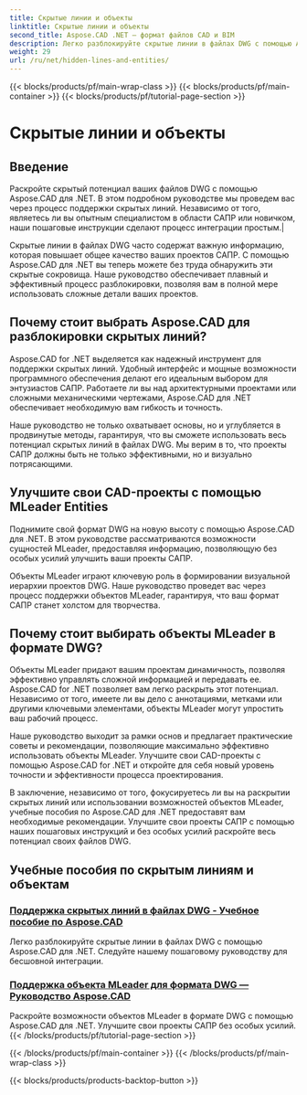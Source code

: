 ```yaml
---
title: Скрытые линии и объекты
linktitle: Скрытые линии и объекты
second_title: Aspose.CAD .NET — формат файлов CAD и BIM
description: Легко разблокируйте скрытые линии в файлах DWG с помощью Aspose.CAD для .NET. Улучшите свои проекты САПР с помощью нашего пошагового руководства.
weight: 29
url: /ru/net/hidden-lines-and-entities/
---
```


{{< blocks/products/pf/main-wrap-class >}}
{{< blocks/products/pf/main-container >}}
{{< blocks/products/pf/tutorial-page-section >}}

# Скрытые линии и объекты



## Введение

 Раскройте скрытый потенциал ваших файлов DWG с помощью Aspose.CAD для .NET. В этом подробном руководстве мы проведем вас через процесс поддержки скрытых линий. Независимо от того, являетесь ли вы опытным специалистом в области САПР или новичком, наши пошаговые инструкции сделают процесс интеграции простым.|

Скрытые линии в файлах DWG часто содержат важную информацию, которая повышает общее качество ваших проектов САПР. С помощью Aspose.CAD для .NET вы теперь можете без труда обнаружить эти скрытые сокровища. Наше руководство обеспечивает плавный и эффективный процесс разблокировки, позволяя вам в полной мере использовать сложные детали ваших проектов.

## Почему стоит выбрать Aspose.CAD для разблокировки скрытых линий?

Aspose.CAD for .NET выделяется как надежный инструмент для поддержки скрытых линий. Удобный интерфейс и мощные возможности программного обеспечения делают его идеальным выбором для энтузиастов САПР. Работаете ли вы над архитектурными проектами или сложными механическими чертежами, Aspose.CAD для .NET обеспечивает необходимую вам гибкость и точность.

Наше руководство не только охватывает основы, но и углубляется в продвинутые методы, гарантируя, что вы сможете использовать весь потенциал скрытых линий в файлах DWG. Мы верим в то, что проекты САПР должны быть не только эффективными, но и визуально потрясающими.

## Улучшите свои CAD-проекты с помощью MLeader Entities
Поднимите свой формат DWG на новую высоту с помощью Aspose.CAD для .NET. В этом руководстве рассматриваются возможности сущностей MLeader, предоставляя информацию, позволяющую без особых усилий улучшить ваши проекты САПР.


Объекты MLeader играют ключевую роль в формировании визуальной иерархии проектов DWG. Наше руководство проведет вас через процесс поддержки объектов MLeader, гарантируя, что ваш формат САПР станет холстом для творчества.

## Почему стоит выбирать объекты MLeader в формате DWG?

Объекты MLeader придают вашим проектам динамичность, позволяя эффективно управлять сложной информацией и передавать ее. Aspose.CAD for .NET позволяет вам легко раскрыть этот потенциал. Независимо от того, имеете ли вы дело с аннотациями, метками или другими ключевыми элементами, объекты MLeader могут упростить ваш рабочий процесс.

Наше руководство выходит за рамки основ и предлагает практические советы и рекомендации, позволяющие максимально эффективно использовать объекты MLeader. Улучшите свои CAD-проекты с помощью Aspose.CAD for .NET и откройте для себя новый уровень точности и эффективности процесса проектирования.

В заключение, независимо от того, фокусируетесь ли вы на раскрытии скрытых линий или использовании возможностей объектов MLeader, учебные пособия по Aspose.CAD для .NET предоставят вам необходимые рекомендации. Улучшите свои проекты САПР с помощью наших пошаговых инструкций и без особых усилий раскройте весь потенциал своих файлов DWG.
## Учебные пособия по скрытым линиям и объектам
### [Поддержка скрытых линий в файлах DWG - Учебное пособие по Aspose.CAD](./supporting-hidden-lines-in-dwg/)
Легко разблокируйте скрытые линии в файлах DWG с помощью Aspose.CAD для .NET. Следуйте нашему пошаговому руководству для бесшовной интеграции.
### [Поддержка объекта MLeader для формата DWG — Руководство Aspose.CAD](./supporting-mleader-entity-for-dwg-format/)
Раскройте возможности объектов MLeader в формате DWG с помощью Aspose.CAD для .NET. Улучшите свои проекты САПР без особых усилий.
{{< /blocks/products/pf/tutorial-page-section >}}

{{< /blocks/products/pf/main-container >}}
{{< /blocks/products/pf/main-wrap-class >}}

{{< blocks/products/products-backtop-button >}}
